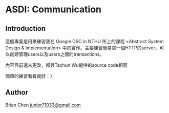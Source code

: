 # ASDI: Communication

## Introduction
這個專案是用來練習我在 Google DSC in NTHU 所上的課程 <Abstract System Design & Implementation> 中的實作。主要練習簡易寫一個HTTP的server，可以創建管理users以及users之間的transactions。

內容目前還未更改，都與Tachun Wu提供的source code相同

簡單的練習看看就好：）

## Author
Brian Chen  <junior71033@gmail.com>
